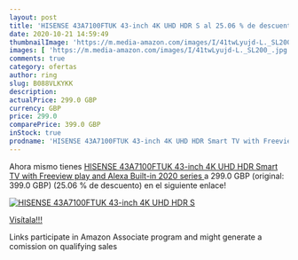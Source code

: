 ```yaml
---
layout: post
title: 'HISENSE 43A7100FTUK 43-inch 4K UHD HDR S al 25.06 % de descuento'
date: 2020-10-21 14:59:49
thumbnailImage: 'https://m.media-amazon.com/images/I/41twLyujd-L._SL200_.jpg'
images: [ 'https://m.media-amazon.com/images/I/41twLyujd-L._SL200_.jpg' ]
comments: true
category: ofertas
author: ring
slug: B088VLKYKK
description:
actualPrice: 299.0 GBP
currency: GBP
price: 299.0
comparePrice: 399.0 GBP
inStock: true
prodname: 'HISENSE 43A7100FTUK 43-inch 4K UHD HDR Smart TV with Freeview play  and Alexa Built-in  2020 series '
---
```


Ahora mismo tienes [HISENSE 43A7100FTUK 43-inch 4K UHD HDR Smart TV with Freeview play  and Alexa Built-in  2020 series ](https://www.amazon.co.uk/dp/B088VLKYKK/?tag=tolees0a-21) a 299.0 GBP (original: 399.0 GBP) (25.06 %  de descuento) en el siguiente enlace!

[![HISENSE 43A7100FTUK 43-inch 4K UHD HDR S](https://m.media-amazon.com/images/I/41twLyujd-L._SL200_.jpg)](https://www.amazon.co.uk/dp/B088VLKYKK/?tag=tolees0a-21)

[Visítala!!!](https://www.amazon.co.uk/dp/B088VLKYKK/?tag=tolees0a-21)

Links participate in Amazon Associate program and might generate a comission on qualifying sales

